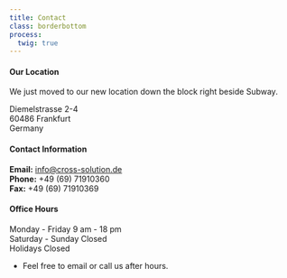 ```yaml
---
title: Contact
class: borderbottom
process:
  twig: true
---
```


#### Our Location
We just moved to our new location down the block right beside Subway.

Diemelstrasse 2-4<br />
60486 Frankfurt<br />
Germany<br />

#### Contact Information
**Email:**  		    info@cross-solution.de <br />
**Phone:**              +49 (69) 71910360<br />
**Fax:**   				+49 (69) 71910369 <br />

#### Office Hours
Monday - Friday			9 am - 18 pm <br />
Saturday - Sunday		Closed <br />
Holidays				Closed <br />

* Feel free to email or call us after hours.